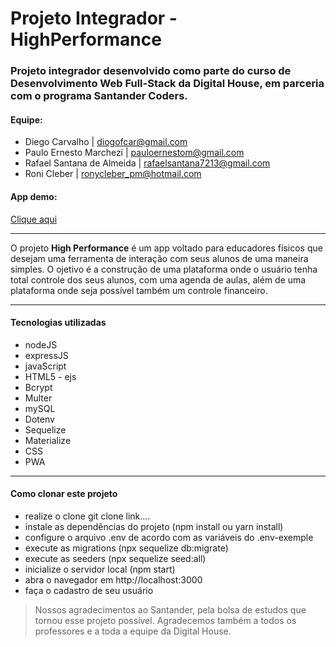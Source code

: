 # Projeto Integrador - HighPerformance

### Projeto integrador desenvolvido como parte do curso de Desenvolvimento Web Full-Stack da Digital House, em parceria com o programa Santander Coders.  

#### Equipe:
* Diego Carvalho | diogofcar@gmail.com
* Paulo Ernesto Marchezi | pauloernestom@gmail.com
* Rafael Santana de Almeida | rafaelsantana7213@gmail.com
* Roni Cleber | ronycleber_pm@hotmail.com

#### App demo:
[Clique aqui](https://highperformancedh.azurewebsites.net/)

------------

   O projeto **High Performance** é um app voltado para educadores físicos que desejam uma ferramenta de interação com seus alunos de uma maneira simples. O ojetivo é a construção de uma plataforma onde o usuário tenha total controle dos seus alunos, com uma agenda de aulas, além de uma plataforma onde seja possível também um controle financeiro.

------------
####  Tecnologias utilizadas
- nodeJS
- expressJS
- javaScript
- HTML5 - ejs
- Bcrypt
- Multer
- mySQL
- Dotenv
- Sequelize
- Materialize
- CSS
- PWA


------------
####  Como clonar este projeto
- realize o clone git clone link....
- instale as dependências do projeto (npm install ou yarn install)
- configure o arquivo .env de acordo com as variáveis do .env-exemple
- execute as migrations (npx sequelize db:migrate)
- execute as seeders (npx sequelize seed:all)
- inicialize o servidor local (npm start)
- abra o navegador em http://localhost:3000
- faça o cadastro de seu usuário


> Nossos agradecimentos ao Santander, pela bolsa de estudos que tornou esse projeto possível. Agradecemos também a todos os professores e a toda a equipe da Digital House.
